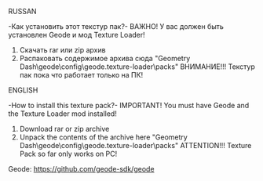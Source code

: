 RUSSAN

-Как установить этот текстур пак?-
ВАЖНО! У вас должен быть установлен Geode и мод Texture Loader!
1. Скачать rar или zip архив
2. Распаковать содержимое архива сюда "Geometry Dash\geode\config\geode.texture-loader\packs"
ВНИМАНИЕ!!! Текстур пак пока что работает только на ПК!

ENGLISH

-How to install this texture pack?-
IMPORTANT! You must have Geode and the Texture Loader mod installed!
1. Download rar or zip archive
2. Unpack the contents of the archive here "Geometry Dash\geode\config\geode.texture-loader\packs"
ATTENTION!!! Texture Pack so far only works on PC!

Geode: https://github.com/geode-sdk/geode